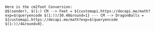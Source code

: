 ~~~~~~~~~~~~~~~~~~~~~~~~~~~~~~~~~~~~~~~~~~~~~~~~~~~~~~~~~~~~~~~~~~~~~~~~~~~~~~~~~~~~~~~~~~~~~~~~~~~~~~~~~~~~~~~~~~~~~~~~~~~~~~~~~~~~~~~~~~~~
Here is the cm2foot Conversion:
@$(sender), $(1:) CM --> Feet = ${customapi.https://decapi.me/math?exp=$(queryencode $(1:))/30.48&round=1} --- CM --> DragonBalls = ${customapi.https://decapi.me/math?exp=$(queryencode $(1:))/4&round=0}.
~~~~~~~~~~~~~~~~~~~~~~~~~~~~~~~~~~~~~~~~~~~~~~~~~~~~~~~~~~~~~~~~~~~~~~~~~~~~~~~~~~~~~~~~~~~~~~~~~~~~~~~~~~~~~~~~~~~~~~~~~~~~~~~~~~~~~~~~~~~~
